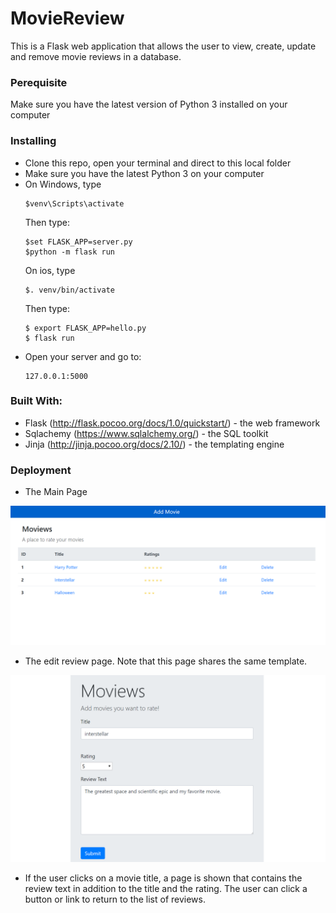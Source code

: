 # MovieReview
This is a Flask web application that allows the user to view, create, update and remove movie reviews in a database. 

### Perequisite
Make sure you have the latest version of Python 3 installed on your computer

### Installing
<ul>
  <li> Clone this repo, open your terminal and direct to this local folder</li>
  <li> Make sure you have the latest Python 3 on your computer </li>
  <li> On Windows, type 
  
  ```
  $venv\Scripts\activate
  ```
  
  Then type: 
  ```
  $set FLASK_APP=server.py
  $python -m flask run
  ```
  
  On ios, type 
  ```
  $. venv/bin/activate
  ```
  Then type:
  ```
  $ export FLASK_APP=hello.py
  $ flask run
  ```
  </li>
  
  <li>Open your server and go to:
  
  ```
  127.0.0.1:5000
  ```
  
  </li>
  
</ul>

### Built With:
* Flask (http://flask.pocoo.org/docs/1.0/quickstart/) - the web framework
* Sqlachemy (https://www.sqlalchemy.org/) - the SQL toolkit
* Jinja (http://jinja.pocoo.org/docs/2.10/) - the templating engine

### Deployment 

* The Main Page 

![Home page of the website](image/mainpage.PNG)

* The edit review page. Note that this page shares the same template.

![Movie Review Page](image/movie.PNG)

* If the user clicks on a movie title, a page is shown that contains the review text in addition to the title and the rating. The user can click a button or link to return to the list of reviews.
 
